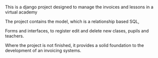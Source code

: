 This is a django project designed to manage the invoices and lessons in a virtual academy

The project contains the model, which is a relationship based SQL,

Forms and interfaces, to register edit and delete new clases, pupils and teachers.

Where the project is not finished, it provides a solid foundation to the development of an invoicing systems. 
